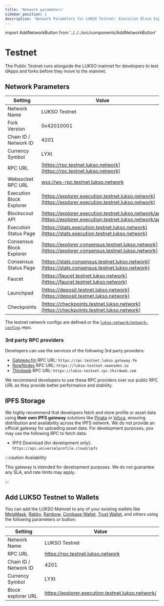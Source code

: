 ```yaml
---
title: 'Network parameters'
sidebar_position: 1
description: 'Network Parameters for LUKSO Testnet: Execution Block Explorer, RPC providers, Chain ID, LUKSO Testnet faucet.'
---
```


import AddNetworkButton from '../../../src/components/AddNetworkButton'

# Testnet

The Public Testnet runs alongside the LUKSO mainnet for developers to test dApps and forks before they move to the mainnet.

## Network Parameters

| Setting                  | Value                                                                                                        |
| ------------------------ | ------------------------------------------------------------------------------------------------------------ |
| Network Name             | LUKSO Testnet                                                                                                |
| Fork Version             | 0x42010001                                                                                                   |
| Chain ID / Network ID    | 4201                                                                                                         |
| Currency Symbol          | LYXt                                                                                                         |
| RPC URL                  | [https://rpc.testnet.lukso.network](https://rpc.testnet.lukso.network)                                       |
| Websocket RPC URL        | [wss://ws-rpc.testnet.lukso.network](wss://ws-rpc.testnet.lukso.network)                                     |
| Execution Block Explorer | [https://explorer.execution.testnet.lukso.network](https://explorer.execution.testnet.lukso.network)         |
| Blockscout API           | [https://explorer.execution.testnet.lukso.network/api](https://explorer.execution.testnet.lukso.network/api) |
| Execution Status Page    | [https://stats.execution.testnet.lukso.network](https://stats.execution.testnet.lukso.network)               |
| Consensus Block Explorer | [https://explorer.consensus.testnet.lukso.network](https://explorer.consensus.testnet.lukso.network)         |
| Consensus Status Page    | [https://stats.consensus.testnet.lukso.network](https://stats.consensus.testnet.lukso.network)               |
| Faucet                   | [https://faucet.testnet.lukso.network](https://faucet.testnet.lukso.network)                                 |
| Launchpad                | [https://deposit.testnet.lukso.network](https://deposit.testnet.lukso.network)                               |
| Checkpoints              | [https://checkpoints.testnet.lukso.network](https://checkpoints.testnet.lukso.network)                       |

The testnet network configs are defined or the [`lukso-network/network-configs`](https://github.com/lukso-network/network-configs/tree/main/testnet/shared) repo.

### 3rd party RPC providers

Developers can use the services of the following 3rd party providers:

- [Gateway.fm](https://gateway.fm/) RPC URL: `https://rpc.testnet.lukso.gateway.fm`
- [NowNodes](https://nownodes.io/) RPC URL: `https://lukso-testnet.nownodes.io`
- [Thirdweb](https://thirdweb.com/) RPC URL: `https://lukso-testnet.rpc.thirdweb.com`

We recommend developers to use these RPC providers over our public RPC URL as they provide better performance and stability.

## IPFS Storage

We highly recommend that developers fetch and store profile or asset data using **their own IPFS gateway** solutions like [Pinata](https://docs.pinata.cloud/docs/welcome-to-pinata) or [Infura](https://docs.infura.io/networks/ipfs), ensuring distribution and availability across the IPFS network. We do not provide an official gateway for uploading asset data. For development purposes, you may use the following RPC to fetch data:

- IPFS Download (for development only): `https://api.universalprofile.cloud/ipfs`

:::caution Availability

This gateway is intended for development purposes. We do not guarantee any SLA, and rate limits may apply.

:::

## Add LUKSO Testnet to Wallets

You can add the LUKSO Mainnet to any of your existing wallets like [MetaMask](https://metamask.io/), [Rabby](https://rabby.io/), [Rainbow](https://rainbow.me/), [Coinbase Wallet](https://www.coinbase.com/de/wallet), [Trust Wallet](https://trustwallet.com/de), and others using the following parameters or button:

| Setting               | Value                                             |
| --------------------- | ------------------------------------------------- |
| Network Name          | LUKSO Testnet                                     |
| RPC URL               | https://rpc.testnet.lukso.network                 |
| Chain ID / Network ID | 4201                                              |
| Currency Symbol       | LYXt                                              |
| Block explorer URL    | https://explorer.execution.testnet.lukso.network/ |

<AddNetworkButton networkName="testnet"/>
